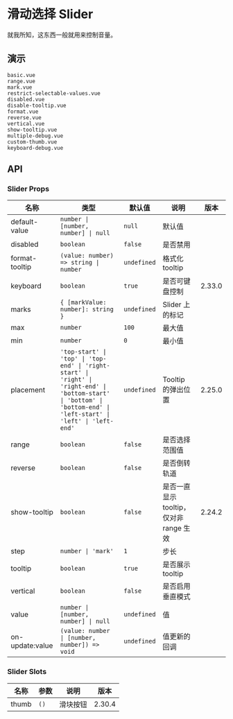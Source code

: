 # 滑动选择 Slider

就我所知，这东西一般就用来控制音量。

## 演示

```demo
basic.vue
range.vue
mark.vue
restrict-selectable-values.vue
disabled.vue
disable-tooltip.vue
format.vue
reverse.vue
vertical.vue
show-tooltip.vue
multiple-debug.vue
custom-thumb.vue
keyboard-debug.vue
```

## API

### Slider Props

| 名称 | 类型 | 默认值 | 说明 | 版本 |
| --- | --- | --- | --- | --- |
| default-value | `number \| [number, number] \| null` | `null` | 默认值 |  |
| disabled | `boolean` | `false` | 是否禁用 |  |
| format-tooltip | `(value: number) => string \| number` | `undefined` | 格式化 tooltip |  |
| keyboard | `boolean` | `true` | 是否可键盘控制 | 2.33.0 |
| marks | `{ [markValue: number]: string }` | `undefined` | Slider 上的标记 |  |
| max | `number` | `100` | 最大值 |  |
| min | `number` | `0` | 最小值 |  |
| placement | `'top-start' \| 'top' \| 'top-end' \| 'right-start' \| 'right' \| 'right-end' \| 'bottom-start' \| 'bottom' \| 'bottom-end' \| 'left-start' \| 'left' \| 'left-end'` | `undefined` | Tooltip 的弹出位置 | 2.25.0 |
| range | `boolean` | `false` | 是否选择范围值 |  |
| reverse | `boolean` | `false` | 是否倒转轨道 |  |
| show-tooltip | `boolean` | `false` | 是否一直显示 tooltip，仅对非 range 生效 | 2.24.2 |
| step | `number \| 'mark'` | `1` | 步长 |  |
| tooltip | `boolean` | `true` | 是否展示 tooltip |  |
| vertical | `boolean` | `false` | 是否启用垂直模式 |  |
| value | `number \| [number, number] \| null` | `undefined` | 值 |  |
| on-update:value | `(value: number \| [number, number]) => void` | `undefined` | 值更新的回调 |  |

### Slider Slots

| 名称  | 参数 | 说明     | 版本   |
| ----- | ---- | -------- | ------ |
| thumb | `()` | 滑块按钮 | 2.30.4 |

